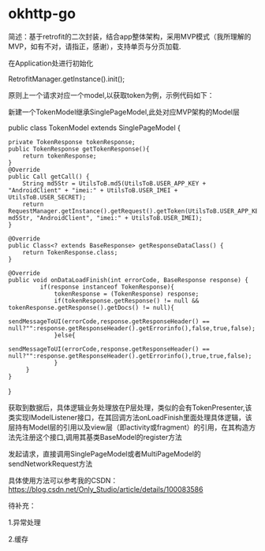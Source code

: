 # okhttp-go
简述：基于retrofit的二次封装，结合app整体架构，采用MVP模式（我所理解的MVP，如有不对，请指正，感谢），支持单页与分页加载.

在Application处进行初始化

RetrofitManager.getInstance().init();

原则上一个请求对应一个model,以获取token为例，示例代码如下：

新建一个TokenModel继承SinglePageModel,此处对应MVP架构的Model层


public class TokenModel extends SinglePageModel {

    private TokenResponse tokenResponse;
    public TokenResponse getTokenResponse(){
        return tokenResponse;
    }
    @Override
    public Call getCall() {
        String md5Str = UtilsToB.md5(UtilsToB.USER_APP_KEY + "AndroidClient" + "imei:" + UtilsToB.USER_IMEI + UtilsToB.USER_SECRET);
        return RequestManager.getInstance().getRequest().getToken(UtilsToB.USER_APP_KEY, md5Str, "AndroidClient", "imei:" + UtilsToB.USER_IMEI);
    }

    @Override
    public Class<? extends BaseResponse> getResponseDataClass() {
        return TokenResponse.class;
    }

    @Override
    public void onDataLoadFinish(int errorCode, BaseResponse response) {
             if(response instanceof TokenResponse){
                 tokenResponse = (TokenResponse) response;
                 if(tokenResponse.getResponse() != null && tokenResponse.getResponse().getDocs() != null){
                     sendMessageToUI(errorCode,response.getResponseHeader() == null?"":response.getResponseHeader().getErrorinfo(),false,true,false);
                 }else{
                     sendMessageToUI(errorCode,response.getResponseHeader() == null?"":response.getResponseHeader().getErrorinfo(),true,true,false);
                 }
         }
    }
}


获取到数据后，具体逻辑业务处理放在P层处理，类似的会有TokenPresenter,该类实现IModelListener接口，在其回调方法onLoadFinish里面处理具体逻辑，该层持有Model层的引用以及view层（即activity或fragment）的引用，在其构造方法先注册这个接口,调用其基类BaseModel的register方法

发起请求，直接调用SinglePageModel或者MultiPageModel的sendNetworkRequest方法


具体使用方法可以参考我的CSDN：https://blog.csdn.net/Only_Studio/article/details/100083586

待补充：

1.异常处理

2.缓存
